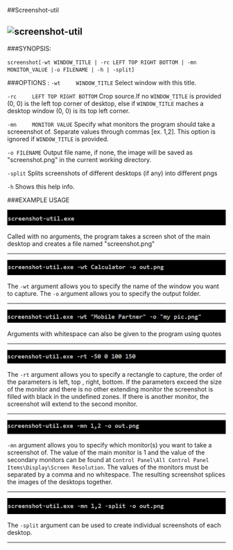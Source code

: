 ##Screenshot-util 

![screenshot-util](https://raw.githubusercontent.com/dezGusty/screenshot-util/master/res/icon.ico)
----------

###SYNOPSIS:

``screenshot[-wt WINDOW_TITLE | -rc LEFT TOP RIGHT BOTTOM | -mn MONITOR_VALUE |-o FILENAME | -h | -split]``

###OPTIONS :
``-wt     WINDOW_TITLE``                Select window with this title.

``-rc     LEFT TOP RIGHT BOTTOM``       Crop source.If no ``WINDOW_TITLE`` is provided
(0, 0) is the left top corner of desktop,
else if ``WINDOW_TITLE`` maches a desktop window
(0, 0) is its top left corner.

``-mn     MONITOR VALUE``  Specify what monitors the program should take a
screeenshot of. Separate values through commas
[ex. 1,2]. This option is ignored if ``WINDOW_TITLE``
is provided.

``-o FILENAME`` Output file name, if none, the image will be saved
as "screenshot.png" in the current working directory.

``-split``  Splits screenshots of different desktops (if any) into different pngs    

``-h`` Shows this help info.

###EXAMPLE USAGE


![ex1](https://raw.githubusercontent.com/dezGusty/screenshot-util/master/res/examples/ex1.PNG)

Called with no arguments, the program takes a screen shot of the main desktop and creates a file named "screenshot.png"

----------
![ex2](https://github.com/dezGusty/screenshot-util/blob/master/res/examples/ex2.png?raw=true)

The ``-wt`` argument allows you to specify the name of the window you want to capture. The ``-o`` 
argument allows you to specify the output folder. 

----------

![ex3](https://github.com/dezGusty/screenshot-util/blob/master/res/examples/ex3.png?raw=true)

Arguments with whitespace can also be given to the program using quotes 

----------

![ex4](https://github.com/dezGusty/screenshot-util/blob/master/res/examples/ex4.png?raw=true) 

The ``-rt`` argument allows you to specify a rectangle to capture, the order of the parameters is left, top , right, bottom. If the parameters exceed the size of the monitor and there is no other extending monitor the screenshot is filled with black in the undefined zones. If there is another monitor, the screenshot will extend to the second monitor. 

----------

![ex5](https://github.com/dezGusty/screenshot-util/blob/master/res/examples/ex5.png?raw=true)

``-mn`` argument allows you to specify which monitor(s) you want to take a screenshot of. The value of the main monitor is 1 and the value of the secondary monitors can be found at ``Control Panel\All Control Panel Items\Display\Screen Resolution``. The values of the monitors must be separated by a comma and no whitespace. The resulting screenshot splices the images of the desktops together. 

----------

![ex6](https://github.com/dezGusty/screenshot-util/blob/master/res/examples/ex6.png?raw=true) 

The ``-split`` argument can be used to create individual screenshots of each desktop. 

----------
